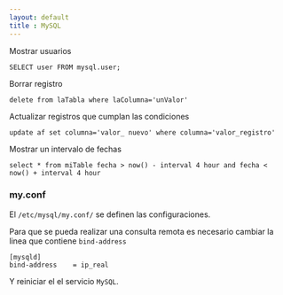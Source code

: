 ```yaml
---
layout: default
title : MySQL
---
```

Mostrar usuarios

    SELECT user FROM mysql.user;

Borrar registro

    delete from laTabla where laColumna='unValor'

Actualizar registros que cumplan las condiciones

    update af set columna='valor_ nuevo' where columna='valor_registro'

Mostrar un intervalo de fechas

    select * from miTable fecha > now() - interval 4 hour and fecha < now() + interval 4 hour

### my.conf
El `/etc/mysql/my.conf/` se definen las configuraciones.

Para que se pueda realizar una consulta remota es necesario cambiar la linea que contiene `bind-address`

    [mysqld]
    bind-address    = ip_real

Y reiniciar el el servicio `MySQL`.
